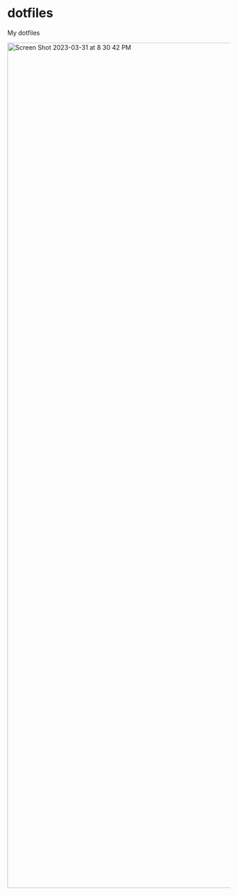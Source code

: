 # dotfiles
My dotfiles

<img width="1904" alt="Screen Shot 2023-03-31 at 8 30 42 PM" src="https://user-images.githubusercontent.com/5134470/229263648-d52ec996-a820-4352-b981-6d62c2baffce.png">
